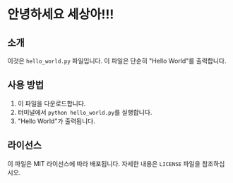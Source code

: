 # 안녕하세요 세상아!!!

## 소개
이것은 `hello_world.py` 파일입니다. 이 파일은 단순히 "Hello World"를 출력합니다.

## 사용 방법
1. 이 파일을 다운로드합니다.
2. 터미널에서 `python hello_world.py`를 실행합니다.
3. "Hello World"가 출력됩니다.

## 라이선스
이 파일은 MIT 라이선스에 따라 배포됩니다. 자세한 내용은 `LICENSE` 파일을 참조하십시오.
